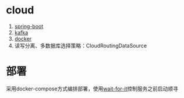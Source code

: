 # cloud
1. [spring-boot](./md/spring-boot.md)
2. [kafka](./md/kafka.md)
3. [docker](./md/docker.md)
4. 读写分离、多数据库选择策略：CloudRoutingDataSource

# 部署
采用docker-compose方式编排部署，使用[wait-for-it](https://github.com/vishnubob/wait-for-it)控制服务之前启动顺寻
